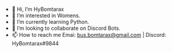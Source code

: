 - 👋 Hi, I’m HyBomtarax
- 👀 I’m interested in Womens.
- 🌱 I’m currently learning Python.
- 💞️ I’m looking to collaborate on Discord Bots.
- 📫 How to reach me Emai: bus.bomtarax@gmail.com | Discord: HyBomtarax#9844


